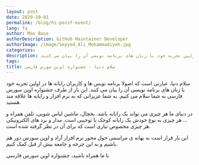 ```yaml
---
layout: post
date: 2020-10-01
permalink: /blog/hi-possf-event/
lang: fa
author: Max Base
authorDescription: GitHub Maintainer Developer
authorImage: /image/Seyyed_Ali_Mohammadiyeh.jpg
categories: 
description: سلام دنیا، عبارتی است که اصولا برنامه نویس ها و کاربران رایانه ها در اولین تجربه خود با زبان های برنامه نویسی آن را بیان می کنند.
tags: 
title: سلام دنیا - جشنواره اوپن سورس فارسی
---
```


سلام دنیا، عبارتی است که اصولا برنامه نویس ها و کاربران رایانه ها در اولین تجربه خود با زبان های برنامه نویسی آن را بیان می کنند.
این بار از طرف جشنواره اوپن سورس فارسی به شما سلام می کنیم. به شما عزیزانی که به نرم افزار و رایانه ها علاقه مند هستید.

در دنیای ما هر چیزی می تواند یک رایانه باشد. یخچال، ماشین لباس شویی، تلفن همراه و ...
هر چیزی به نوع خودش یک رایانه کوچک یا توجیبی است.
مدار و برد های الکترونیکی هر چیزی مخصوص نیازی است که برای آن در نظر گرفته شده است.

این بار قرار است به بهانه ی مراسمی حول محور نرم افزار آزاد و اوپن سورس دور هم باشیم و به این چرخه و جامعه بیش از قبل کمک کنیم.

با ما همراه باشید،
جشنواره اوپن سورس فارسی
